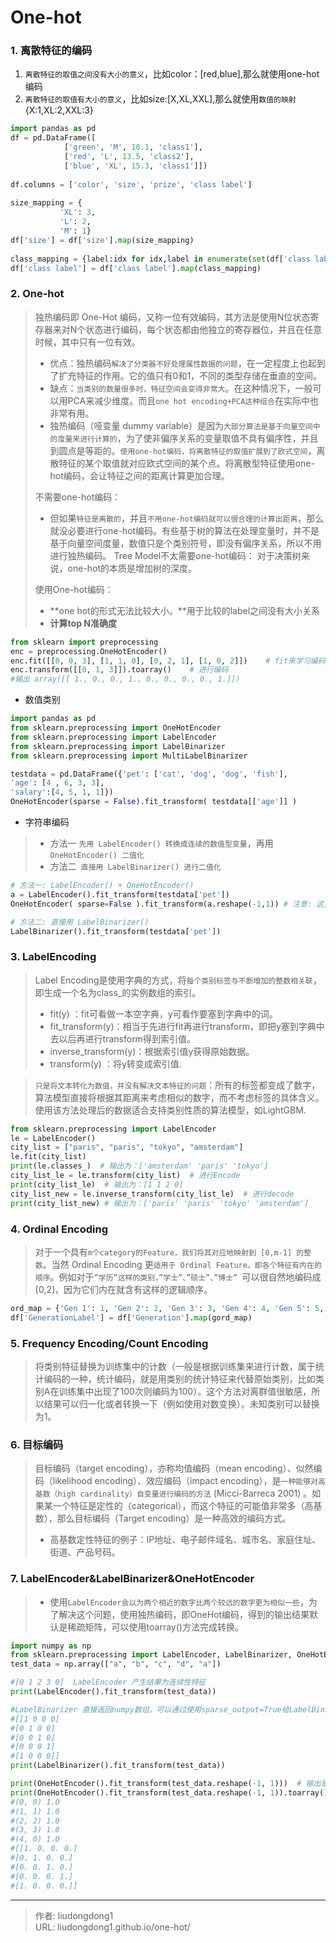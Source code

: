 # One-hot


### 1. 离散特征的编码

1. `离散特征的取值之间没有大小的意义`，比如color：[red,blue],那么就使用one-hot编码
2. `离散特征的取值有大小的意义`，比如size:[X,XL,XXL],那么就使用`数值的映射`{X:1,XL:2,XXL:3}

```python
import pandas as pd
df = pd.DataFrame([
            ['green', 'M', 10.1, 'class1'], 
            ['red', 'L', 13.5, 'class2'], 
            ['blue', 'XL', 15.3, 'class1']])
 
df.columns = ['color', 'size', 'prize', 'class label']
 
size_mapping = {
           'XL': 3,
           'L': 2,
           'M': 1}
df['size'] = df['size'].map(size_mapping)
 
class_mapping = {label:idx for idx,label in enumerate(set(df['class label']))}
df['class label'] = df['class label'].map(class_mapping)
```

### 2. One-hot

> 独热编码即 One-Hot 编码，又称一位有效编码，其方法是使用N位状态寄存器来对N个状态进行编码，每个状态都由他独立的寄存器位，并且在任意时候，其中只有一位有效。
>
> - 优点：独热编码`解决了分类器不好处理属性数据的问题`，在一定程度上也起到了扩充特征的作用。它的值只有0和1，不同的类型存储在垂直的空间。
> - 缺点：`当类别的数量很多时，特征空间会变得非常大`。在这种情况下，一般可以用PCA来减少维度。而且`one hot encoding+PCA这种组合`在实际中也非常有用。
> - 独热编码（哑变量 dummy variable）是因为`大部分算法是基于向量空间中的度量来进行计算的`，为了使非偏序关系的变量取值不具有偏序性，并且到圆点是等距的。`使用one-hot编码，将离散特征的取值扩展到了欧式空间`，离散特征的某个取值就对应欧式空间的某个点。将离散型特征使用one-hot编码，会让特征之间的距离计算更加合理。
>
> 不需要one-hot编码：
>
> - 但如果`特征是离散的`，并且`不用one-hot编码就可以很合理的计算出距离`，那么就没必要进行one-hot编码。有些基于树的算法在处理变量时，并不是基于向量空间度量，数值只是个类别符号，即没有偏序关系，所以不用进行独热编码。 Tree Model不太需要one-hot编码： 对于决策树来说，one-hot的本质是增加树的深度。
>
> 使用One-hot编码：
>
> - **one hot的形式无法比较大小。**用于比较的label之间没有大小关系
> - **计算top N准确度**

```python
from sklearn import preprocessing
enc = preprocessing.OneHotEncoder()
enc.fit([[0, 0, 3], [1, 1, 0], [0, 2, 1], [1, 0, 2]])    # fit来学习编码 数据矩阵是4*3，即4个数据，3个特征维度， 每一个特征维度都单独进行onehot编码
enc.transform([[0, 1, 3]]).toarray()    # 进行编码
#输出 array([[ 1., 0., 0., 1., 0., 0., 0., 0., 1.]])
```

- 数值类别

```python
import pandas as pd
from sklearn.preprocessing import OneHotEncoder
from sklearn.preprocessing import LabelEncoder
from sklearn.preprocessing import LabelBinarizer
from sklearn.preprocessing import MultiLabelBinarizer

testdata = pd.DataFrame({'pet': ['cat', 'dog', 'dog', 'fish'],                         
'age': [4 , 6, 3, 3],                         
'salary':[4, 5, 1, 1]})
OneHotEncoder(sparse = False).fit_transform( testdata[['age']] )
```

- 字符串编码

> - 方法一 `先用 LabelEncoder() 转换成连续的数值型变量`，再用 `OneHotEncoder() 二值化`
> - 方法二` 直接用 LabelBinarizer() 进行二值化`

```python
# 方法一: LabelEncoder() + OneHotEncoder()
a = LabelEncoder().fit_transform(testdata['pet'])
OneHotEncoder( sparse=False ).fit_transform(a.reshape(-1,1)) # 注意: 这里把 a 用 reshape 转换成 2-D array

# 方法二: 直接用 LabelBinarizer()
LabelBinarizer().fit_transform(testdata['pet'])
```

### 3. LabelEncoding

> Label Encoding是使用字典的方式，将`每个类别标签与不断增加的整数相关联`，即生成一个名为class_的实例数组的索引。
>
> - fit(y) ：fit可看做一本空字典，y可看作要塞到字典中的词。
> - fit_transform(y)：相当于先进行fit再进行transform，即把y塞到字典中去以后再进行transform得到索引值。
> - inverse_transform(y)：根据索引值y获得原始数据。
> - transform(y) ：将y转变成索引值.

> `只是将文本转化为数值，并没有解决文本特征的问题`：所有的标签都变成了数字，算法模型直接将根据其距离来考虑相似的数字，而不考虑标签的具体含义。使用该方法处理后的数据适合支持类别性质的算法模型，如LightGBM.

```python
from sklearn.preprocessing import LabelEncoder
le = LabelEncoder()
city_list = ["paris", "paris", "tokyo", "amsterdam"]
le.fit(city_list)
print(le.classes_)  # 输出为：['amsterdam' 'paris' 'tokyo']
city_list_le = le.transform(city_list)  # 进行Encode
print(city_list_le)  # 输出为：[1 1 2 0]
city_list_new = le.inverse_transform(city_list_le)  # 进行decode
print(city_list_new) # 输出为：['paris' 'paris' 'tokyo' 'amsterdam']
```

### 4. Ordinal Encoding

> 对于一个具有`m个category的Feature，我们将其对应地映射到 [0,m-1] 的整数`。当然 Ordinal Encoding 更`适用于 Ordinal Feature，即各个特征有内在的顺序`。例如对于`”学历”这样的类别，”学士”、”硕士”、”博士” `可以很自然地编码成 [0,2]，因为它们内在就含有这样的逻辑顺序。

```python
ord_map = {'Gen 1': 1, 'Gen 2': 2, 'Gen 3': 3, 'Gen 4': 4, 'Gen 5': 5, 'Gen 6': 6}
df['GenerationLabel'] = df['Generation'].map(gord_map)
```

### 5. Frequency Encoding/Count Encoding

> 将类别特征替换为训练集中的计数（一般是根据训练集来进行计数，属于统计编码的一种，统计编码，就是用类别的统计特征来代替原始类别，比如类别A在训练集中出现了100次则编码为100）。这个方法对离群值很敏感，所以结果可以归一化或者转换一下（例如使用对数变换）。未知类别可以替换为1。

### 6. 目标编码

> 目标编码（target encoding），亦称均值编码（mean encoding）、似然编码（likelihood encoding）、效应编码（impact encoding），是`一种能够对高基数（high cardinality）自变量进行编码的方法` (Micci-Barreca 2001) 。如果某一个特征是定性的（categorical），而这个特征的可能值非常多（高基数），那么目标编码（Target encoding）是一种高效的编码方式。
>
> - 高基数定性特征的例子：IP地址、电子邮件域名、城市名、家庭住址、街道、产品号码。

### 7. LabelEncoder&LabelBinarizer&OneHotEncoder

> - 使用`LabelEncoder会以为两个相近的数字比两个较远的数字更为相似一些`，为了解决这个问题，使用独热编码，即OneHot编码，得到的输出结果默认是稀疏矩阵，可以使用toarray()方法完成转换。

```python
import numpy as np
from sklearn.preprocessing import LabelEncoder, LabelBinarizer, OneHotEncoder
test_data = np.array(["a", "b", "c", "d", "a"])

#[0 1 2 3 0]  LabelEncoder 产生结果为连续性特征
print(LabelEncoder().fit_transform(test_data))

#LabelBinarizer 直接返回numpy数组，可以通过使用sparse_output=True给LabelBinarizer构造函数，可以得到稀疏矩阵。
#[[1 0 0 0]
#[0 1 0 0]
#[0 0 1 0]
#[0 0 0 1]
#[1 0 0 0]]
print(LabelBinarizer().fit_transform(test_data))

print(OneHotEncoder().fit_transform(test_data.reshape(-1, 1)))  # 输出是一个SciPy稀疏矩阵
print(OneHotEncoder().fit_transform(test_data.reshape(-1, 1)).toarray())    # 转换成一个密集的NumPy数组 结果如下
#(0, 0) 1.0
#(1, 1) 1.0
#(2, 2) 1.0
#(3, 3) 1.0
#(4, 0) 1.0
#[[1. 0. 0. 0.]
#[0. 1. 0. 0.]
#[0. 0. 1. 0.]
#[0. 0. 0. 1.]
#[1. 0. 0. 0.]]
```



---

> 作者: liudongdong1  
> URL: liudongdong1.github.io/one-hot/  

